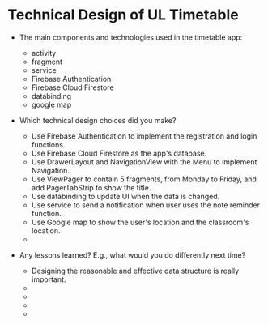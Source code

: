 # Technical Design of UL Timetable
* The main components and technologies used in the timetable app:
  * activity
  * fragment
  * service
  * Firebase Authentication
  * Firebase Cloud Firestore
  * databinding
  * google map

* Which technical design choices did you make?
  * Use Firebase Authentication to implement the registration and login functions.
  * Use Firebase Cloud Firestore as the app's database.
  * Use DrawerLayout and NavigationView with the Menu to implement Navigation.
  * Use ViewPager to contain 5 fragments, from Monday to Friday, and add PagerTabStrip to show the title.
  * Use databinding to update UI when the data is changed.
  * Use service to send a notification when user uses the note reminder function. 
  * Use Google map to show the user's location and the classroom's location.
  * 
* Any lessons learned? E.g., what would you do differently next time?
  * Designing the reasonable and effective data structure is really important.
  * 
  * 
  * 
  * 
